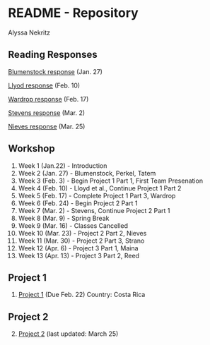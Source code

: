# README - Repository
Alyssa Nekritz



## Reading Responses
[Blumenstock response](https://alyssanekk.github.io/index/blumenstock) (Jan. 27)

[Llyod response](https://alyssanekk.github.io/index/lloyd) (Feb. 10)

[Wardrop response](https://alyssanekk.github.io/index/wardrop) (Feb. 17)

[Stevens response](https://alyssanekk.github.io/index/stevens) (Mar. 2)

[Nieves response](https://alyssanekk.github.io/index/nieves) (Mar. 25)

## Workshop

1. Week 1 (Jan.22) - Introduction
2. Week 2 (Jan. 27) - Blumenstock, Perkel, Tatem
3. Week 3 (Feb. 3) - Begin Project 1 Part 1, First Team Presenation
4. Week 4 (Feb. 10) - Lloyd et al., Continue Project 1 Part 2
5. Week 5 (Feb. 17) - Complete Project 1 Part 3, Wardrop
6. Week 6 (Feb. 24) - Begin Project 2 Part 1
7. Week 7 (Mar. 2) - Stevens, Continue Project 2 Part 1
8. Week 8 (Mar. 9) - Spring Break
9. Week 9 (Mar. 16) - Classes Cancelled
10. Week 10 (Mar. 23) - Project 2 Part 2, Nieves
11. Week 11 (Mar. 30) - Project 2 Part 3, Strano
12. Week 12 (Apr. 6) - Project 3 Part 1, Maina
13. Week 13 (Apr. 13) - Project 3 Part 2, Reed


## Project 1

1. [Project 1](https://alyssanekk.github.io/index/project1) (Due Feb. 22) Country: Costa Rica


## Project 2

2. [Project 2](https://alyssanekk.github.io/index/project2) (last updated: March 25)
